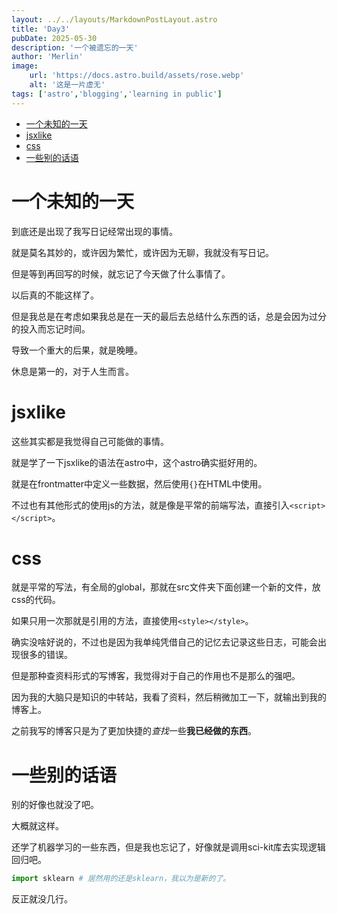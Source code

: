 ```yaml
---
layout: ../../layouts/MarkdownPostLayout.astro
title: 'Day3'
pubDate: 2025-05-30
description: '一个被遗忘的一天'
author: 'Merlin'
image:
    url: 'https://docs.astro.build/assets/rose.webp'
    alt: '这是一片虚无'
tags: ['astro','blogging','learning in public']
---
```

<!-- vim-markdown-toc GFM -->

* [一个未知的一天](#一个未知的一天)
* [jsxlike](#jsxlike)
* [css](#css)
* [一些别的话语](#一些别的话语)

<!-- vim-markdown-toc -->

# 一个未知的一天

到底还是出现了我写日记经常出现的事情。

就是莫名其妙的，或许因为繁忙，或许因为无聊，我就没有写日记。

但是等到再回写的时候，就忘记了今天做了什么事情了。

以后真的不能这样了。

但是我总是在考虑如果我总是在一天的最后去总结什么东西的话，总是会因为过分的投入而忘记时间。

导致一个重大的后果，就是晚睡。

休息是第一的，对于人生而言。

# jsxlike

这些其实都是我觉得自己可能做的事情。

就是学了一下jsxlike的语法在astro中，这个astro确实挺好用的。

就是在frontmatter中定义一些数据，然后使用`{}`在HTML中使用。

不过也有其他形式的使用js的方法，就是像是平常的前端写法，直接引入`<script></script>`。

# css

就是平常的写法，有全局的global，那就在src文件夹下面创建一个新的文件，放css的代码。

如果只用一次那就是引用的方法，直接使用`<style></style>`。

确实没啥好说的，不过也是因为我单纯凭借自己的记忆去记录这些日志，可能会出现很多的错误。

但是那种查资料形式的写博客，我觉得对于自己的作用也不是那么的强吧。

因为我的大脑只是知识的中转站，我看了资料，然后稍微加工一下，就输出到我的博客上。

之前我写的博客只是为了更加快捷的*查找*一些**我已经做的东西**。

# 一些别的话语

别的好像也就没了吧。

大概就这样。

还学了机器学习的一些东西，但是我也忘记了，好像就是调用sci-kit库去实现逻辑回归吧。

```python
import sklearn # 居然用的还是sklearn，我以为是新的了。
```

反正就没几行。
